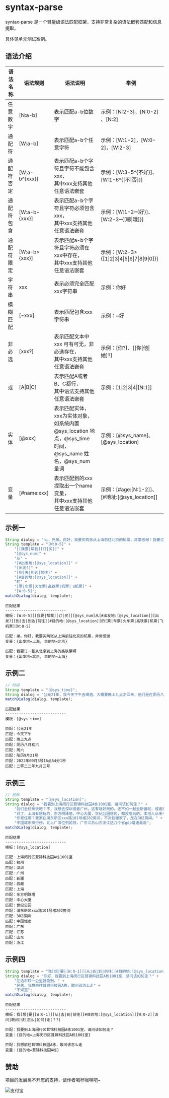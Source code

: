 # syntax-parse

syntax-parse 是一个轻量级语法匹配框架，支持非常复杂的语法嵌套匹配和信息提取。

具体见单元测试案例。



## 语法介绍

| 语法名称   | 语法规则      | 语法说明                                                     | 举例                                           |
| ---------- | ------------- | ------------------------------------------------------------ | ---------------------------------------------- |
| 任意数字   | [N:a-b]       | 表示匹配a-b位数字                                            | 示例：[N:2-3]，[N:0-2] 、[N:2]                 |
| 通配符     | [W:a-b]       | 表示匹配a-b个任意字符                                        | 示例：[W:1-2]，[W:0-2]，[W:2-3]                |
| 通配符否定 | [W:a-b^{xxx}] | 表示匹配a-b个字符且字符不能包含xxx，<br/>其中xxx支持其他任意语法嵌套 | 示例：[W:3-5^{不好}]、[W:1-6^{[不\|否]}]       |
| 通配符包含 | [W:a-b~{xxx}] | 表示匹配a-b个字符且字符必须包含xxx，<br/>其中xxx支持其他任意语法嵌套 | 示例：[W:1-2~{好}]、[W:2-3~{[嗯\|哦]}]         |
| 通配符限定 | [W:a-b>{xxx}] | 表示匹配a-b个字符且字符必须在xxx中存在，<br/>其中xxx支持其他任意语法嵌套 | 示例：[W:2-3>{[1\|2\|3\|4\|5\|6\|7\|8\|9\|0]}] |
| 字符串     | xxx           | 表示必须完全匹配xxx字符串                                    | 示例：你好                                     |
| 模糊匹配   | [~xxx]        | 表示匹配包含xxx字符串                                        | 示例：~好                                      |
| 非必选     | [xxx?]        | 表示匹配文本中 xxx 可有可无，非必选存在，<br/>其中xxx支持其他任意语法嵌套 | 示例：[你?]、[[你\|他\|她]?]                   |
| 或         | [A\|B\|C]     | 表示匹配A或者B、C都行，<br/>其中语法支持其他任意语法嵌套     | 示例：[1\|2\|3\|4\|[N:1]]                      |
| 实体       | [@xxx]        | 表示匹配实体，xxx为实体对象，<br/>如系统内置 <br/>@sys_location 地点，@sys_time 时间，@sys_name 姓名，@sys_num 量词 | 示例：[@sys_name]、[@sys_location]             |
| 变量       | [#name:xxx]   | 表示匹配到的xxx提取出一个name变量，<br/>其中xxx支持其他任意语法嵌套 | 示例：[#age:[N:1-2]]、[#地址:[@sys_location]]  |



## 示例一

```java
String dialog = "hi，兄弟。你好，我要买两张从上海前往北京的机票，非常感谢！我要订一张从北京到上海的高铁票啊";
String template = "[W:0-5]" +
    "[[我要|帮我][订|买]]" +
    "[@sys_num]" +
    "从" +
    "[#出发地:[@sys_location]]" +
    "[出发?]" +
    "[到|去|到达|前往]" +
    "[#目的地:[@sys_location]]" +
    "的" +
    "[票|车票|火车票|高铁票|机票|飞机票]" +
    "[W:0-5]";
matchDialog(dialog, template);
```
```
匹配结果
---------------------------
模板：[W:0-5][[我要|帮我][订|买]][@sys_num]从[#出发地:[@sys_location]][出发?][到|去|到达|前往][#目的地:[@sys_location]]的[票|车票|火车票|高铁票|机票|飞机票][W:0-5]

匹配：弟。你好，我要买两张从上海前往北京的机票，非常感谢
变量：{出发地=上海, 目的地=北京}

匹配：我要订一张从北京到上海的高铁票啊
变量：{出发地=北京, 目的地=上海}
```



## 示例二

```java
// 时间
String template = "[@sys_time]";
String dialog = "公元21年，我今天下午去喝酒，大概要晚上九点才回来，他们是在阴历八月初六举行婚礼，那天正好周六，阳历9月21号，现在北京时间2022年09月3号16点54分1秒，二零二二年九月三号";
matchDialog(dialog, template);
```

```
匹配结果
---------------------------
模板：[@sys_time]

匹配：公元21年
匹配：今天下午
匹配：晚上九点
匹配：阴历八月初六
匹配：周六
匹配：阳历9月21号
匹配：2022年09月3号16点54分1秒
匹配：二零二二年九月三号
```



## 示例三

```java
// 地标
String template = "[@sys_location]";
String dialog = "我要到上海闵行区茸锦科技园A栋1001室，请问该如何走？" +
    "我们去杭州玩吧？不，我想去深圳或者广州，这有啥好玩的，还不如一起去新疆呢，或者西藏。" +
    "对了，上海有啥玩的，东方明珠塔，中心大厦，世纪公园啥的，都没啥玩的，本地人从来不去。" +
    "你家住哪？我家在浦东新区xxx路101号楼202房间，不对我搬家了，是在302房间。" +
    "中国城市排行榜，北上广深位列前四，广东江苏山东浙江这几个省gdp增速最高";
matchDialog(dialog, template);
```

```
匹配结果
---------------------------
模板：[@sys_location]

匹配：上海闵行区茸锦科技园A栋1001室
匹配：杭州
匹配：深圳
匹配：广州
匹配：新疆
匹配：西藏
匹配：上海
匹配：东方明珠塔
匹配：中心大厦
匹配：世纪公园
匹配：浦东新区xxx路101号楼202房间
匹配：302房间
匹配：中国城市
匹配：广东
匹配：江苏
匹配：山东
匹配：浙江
```



## 示例四

```java
String template = "我[想|要|[W:0-1]][从|去|到|前往][#目的地:[@sys_location]][W:0-2][请问|敢问]该[怎么|如何]走[？?]";
String dialog = "你好，我要到上海闵行区茸锦科技园A栋1001室，请问该如何走？" +
    "左边右转一公里就能到。" +
    "兄弟，我想前往茸锦科技园A栋，敢问该怎么走" +
    "不知道";
matchDialog(dialog, template);
```

```
匹配结果
---------------------------
模板：我[想|要|[W:0-1]][从|去|到|前往][#目的地:[@sys_location]][W:0-2][请问|敢问]该[怎么|如何]走[？?]

匹配：我要到上海闵行区茸锦科技园A栋1001室，请问该如何走？
变量：{目的地=上海闵行区茸锦科技园A栋1001室}

匹配：我想前往茸锦科技园A栋，敢问该怎么走
变量：{目的地=茸锦科技园A栋}
```



## 赞助

项目的发展离不开您的支持，请作者喝杯咖啡吧~

![支付宝](https://veasion.oss-cn-shanghai.aliyuncs.com/alipay.png?x-oss-process=image/resize,m_lfit,h_360,w_360)
